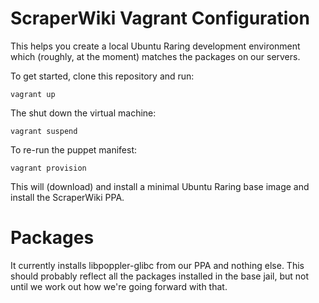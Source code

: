 # ScraperWiki Vagrant Configuration

This helps you create a local Ubuntu Raring development environment which
(roughly, at the moment) matches the packages on our servers.

To get started, clone this repository and run:

```
vagrant up
```

The shut down the virtual machine:

```
vagrant suspend
```

To re-run the puppet manifest:

```
vagrant provision
```

This will (download) and install a minimal Ubuntu Raring base image and install
the ScraperWiki PPA.

# Packages

It currently installs libpoppler-glibc from our PPA and nothing else. This
should probably reflect all the packages installed in the base jail, but not
until we work out how we're going forward with that.
